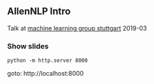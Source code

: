 ## AllenNLP Intro

Talk at [machine learning group stuttgart](http://mlugs.de) 2019-03


### Show slides

```
python -m http.server 8000
```

goto: http://localhost:8000
